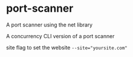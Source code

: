 # port-scanner
A port scanner using the net library 

A concurrency CLI version of a port scanner 

site flag to set the website
`--site="yoursite.com"`